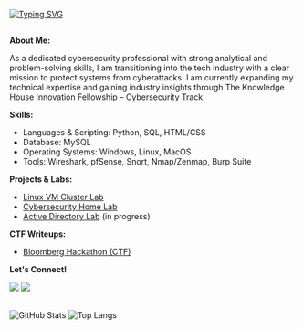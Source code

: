 <a href="https://git.io/typing-svg"><img src="https://readme-typing-svg.demolab.com?font=Fira+Code&size=30&pause=1000&color=1582F3F8&center=true&width=435&lines=Hello%2C+There!+%F0%9F%91%8B;My+name+is+Nadia;Nice+to+meet+you!+" alt="Typing SVG" /></a>
##
**About Me:**

As a dedicated cybersecurity professional with strong analytical and problem-solving skills, I am transitioning into the tech industry with a clear mission to protect systems from
cyberattacks. I am currently expanding my technical expertise and gaining industry insights through The Knowledge House Innovation Fellowship – Cybersecurity Track.



**Skills:**   
- Languages & Scripting: Python, SQL, HTML/CSS
- Database: MySQL
- Operating Systems: Windows, Linux, MacOS
- Tools: Wireshark, pfSense, Snort, Nmap/Zenmap, Burp Suite

**Projects & Labs:**  
- <a href="https://github.com/nadiansh/Linux-VM-Cluster">Linux VM Cluster Lab</a>
- <a href="https://github.com/nadiansh/Cybersecurity-Home-Lab-Environment">Cybersecurity Home Lab</a>
- <a href="https://github.com/nadiansh/Active-Directory-Lab">Active Directory Lab</a> (in progress)

**CTF Writeups:**
- <a href="https://github.com/nadiansh/Bloomberg-Hackathon-CTF-/tree/main">Bloomberg Hackathon (CTF)</a>



    
**Let's Connect!**  

<a href="https://linkedin.com/in/nadiansh"><img src="https://custom-icon-badges.demolab.com/badge/LinkedIn-0A66C2?logo=linkedin-white&logoColor=fff" /></a>
<a href="https://github.com/nadiansh"><img src="https://img.shields.io/badge/GitHub-%23121011.svg?logo=github&logoColor=white" /></a>




##

![GitHub Stats](https://github-readme-stats.vercel.app/api?username=nadiansh&show_icons=true&rank_icon=github&bg_color=0d1117&hide_border=true&title_color=c9d1d9&text_color=c9d1d9&icon_color=c9d1d9) ![Top Langs](https://github-readme-stats.vercel.app/api/top-langs/?username=nadiansh&hide_progress=true&bg_color=0d1117&hide_border=true&title_color=c9d1d9&text_color=c9d1d9)




